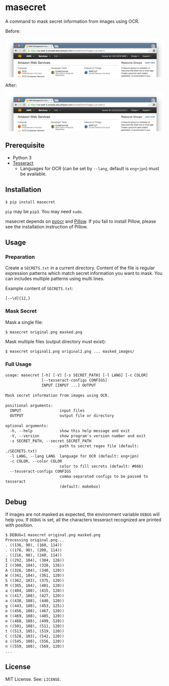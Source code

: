 # masecret
A command to mask secret information from images using OCR.

Before:

![Before](docs/original.png)

After:

![After](docs/masked.png)

## Prerequisite

* Python 3
* [Tesseract](https://github.com/tesseract-ocr/tesseract)
  * Languages for OCR (can be set by `--lang`, default is `eng+jpn`) must be available.

## Installation

```
$ pip install masecret
```

`pip` may be `pip3`. You may need `sudo`.

masecret depends on [pyocr](https://github.com/jflesch/pyocr) and [Pillow](https://pillow.readthedocs.io/). If you fail to install Pillow, please see the installation instruction of Pillow.

## Usage

### Preparation

Create a `SECRETS.txt` in a current directory. Content of the file is regular expression patterns which match secret information you want to mask. You can includes multiple patterns using multi lines.

Example content of `SECRETS.txt`:

```
[-—\d]{12,}
```

### Mask Secret

Mask a single file:

```
$ masecret original.png masked.png
```

Mask multiple files (output directory must exist):

```
$ masecret original1.png original2.png ... masked_images/
```

### Full Usage

```
usage: masecret [-h] [-V] [-s SECRET_PATH] [-l LANG] [-c COLOR]
                [--tesseract-configs CONFIGS]
                INPUT [INPUT ...] OUTPUT

Mask secret information from images using OCR.

positional arguments:
  INPUT                 input files
  OUTPUT                output file or directory

optional arguments:
  -h, --help            show this help message and exit
  -V, --version         show program's version number and exit
  -s SECRET_PATH, --secret SECRET_PATH
                        path to secret regex file (default: ./SECRETS.txt)
  -l LANG, --lang LANG  language for OCR (default: eng+jpn)
  -c COLOR, --color COLOR
                        color to fill secrets (default: #666)
  --tesseract-configs CONFIGS
                        comma-separated configs to be passed to tesseract
                        (default: makebox)
```

## Debug

If images are not masked as expected, the environment variable `DEBUG` will help you. If `DEBUG` is set, all the characters tesseract recognized are printed with position.

```
$ DEBUG=1 masecret original.png masked.png
Processing original.png...
. ((136, 90), (160, 114))
. ((176, 90), (200, 114))
. ((216, 90), (240, 114))
I ((292, 104), (304, 126))
I ((308, 104), (320, 126))
A ((326, 104), (340, 120))
W ((341, 104), (361, 120))
S ((362, 103), (375, 120))
M ((385, 104), (401, 120))
a ((404, 108), (415, 120))
n ((417, 108), (427, 120))
a ((430, 108), (440, 120))
g ((443, 108), (453, 125))
e ((456, 108), (467, 120))
m ((469, 108), (485, 120))
e ((488, 108), (499, 120))
n ((501, 108), (511, 120))
t ((513, 105), (519, 120))
C ((528, 103), (542, 120))
o ((545, 108), (556, 120))
n ((559, 108), (569, 120))
...
```

## License

MIT License. See: `LICENSE`.
